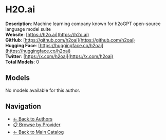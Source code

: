 # H2O.ai

**Description**: Machine learning company known for h2oGPT open-source language model suite  
**Website**: [https://h2o.ai](https://h2o.ai)  
**GitHub**: [https://github.com/h2oai](https://github.com/h2oai)  
**Hugging Face**: [https://huggingface.co/h2oai](https://huggingface.co/h2oai)  
**Twitter**: [https://x.com/h2oai](https://x.com/h2oai)  
**Total Models**: 0

## Models

No models available for this author.

## Navigation

- [← Back to Authors](../README.md)
- [📋 Browse by Provider](../../providers/README.md)
- [← Back to Main Catalog](../../README.md)
